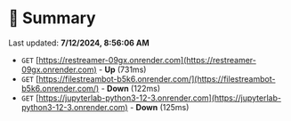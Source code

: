 # 📖 Summary
Last updated: **7/12/2024, 8:56:06 AM**

- `GET` [https://restreamer-09gx.onrender.com](https://restreamer-09gx.onrender.com) - **Up** (731ms)
- `GET` [https://filestreambot-b5k6.onrender.com/](https://filestreambot-b5k6.onrender.com/) - **Down** (122ms)
- `GET` [https://jupyterlab-python3-12-3.onrender.com](https://jupyterlab-python3-12-3.onrender.com) - **Down** (125ms)
